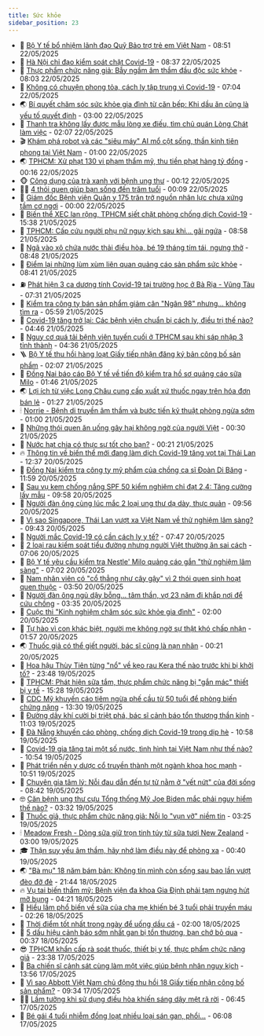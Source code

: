 ```yaml
---
title: Sức khỏe
sidebar_position: 23
---
```


<!-- dantri-suc-khoe:START -->
- 🤔 [Bộ Y tế bổ nhiệm lãnh đạo Quỹ Bảo trợ trẻ em Việt Nam](https://dantri.com.vn/suc-khoe/bo-y-te-bo-nhiem-lanh-dao-quy-bao-tro-tre-em-viet-nam-20250522153831521.htm) - 08:51 22/05/2025
- 🚦 [Hà Nội chỉ đạo kiểm soát chặt Covid-19](https://dantri.com.vn/suc-khoe/ha-noi-chi-dao-kiem-soat-chat-covid-19-20250522140252604.htm) - 08:37 22/05/2025
- 🤖 [Thực phẩm chức năng giả: Bẫy ngầm âm thầm đầu độc sức khỏe](https://dantri.com.vn/suc-khoe/thuc-pham-chuc-nang-gia-bay-ngam-am-tham-dau-doc-suc-khoe-20250522081801532.htm) - 08:03 22/05/2025
- 🐻 [Không có chuyện phong tỏa, cách ly tập trung vì Covid-19](https://dantri.com.vn/suc-khoe/khong-co-chuyen-phong-toa-cach-ly-tap-trung-vi-covid-19-20250522132725418.htm) - 07:04 22/05/2025
- 🌏 [Bí quyết chăm sóc sức khỏe gia đình từ căn bếp: Khi dầu ăn cũng là yếu tố quyết định](https://dantri.com.vn/suc-khoe/bi-quyet-cham-soc-suc-khoe-gia-dinh-tu-can-bep-khi-dau-an-cung-la-yeu-to-quyet-dinh-20250522093650636.htm) - 03:00 22/05/2025
- 👺 [Thanh tra không lấy được mẫu lòng xe điếu, tìm chủ quán Lòng Chát làm việc](https://dantri.com.vn/suc-khoe/thanh-tra-khong-lay-duoc-mau-long-xe-dieu-tim-chu-quan-long-chat-lam-viec-20250522084052953.htm) - 02:07 22/05/2025
- 🎬 [Khám phá robot và các &quot;siêu máy&quot; AI mổ cột sống, thần kinh tiên phong tại Việt Nam](https://dantri.com.vn/suc-khoe/kham-pha-robot-va-cac-sieu-may-ai-mo-cot-song-than-kinh-tien-phong-tai-viet-nam-20250521133757492.htm) - 01:00 22/05/2025
- 🌏 [TPHCM: Xử phạt 130 vi phạm thẩm mỹ, thu tiền phạt hàng tỷ đồng](https://dantri.com.vn/suc-khoe/tphcm-xu-phat-130-vi-pham-tham-my-thu-tien-phat-hang-ty-dong-20250522022445736.htm) - 00:16 22/05/2025
- 🐵 [Công dụng của trà xanh với bệnh ung thư](https://dantri.com.vn/suc-khoe/cong-dung-cua-tra-xanh-voi-benh-ung-thu-20250522070605848.htm) - 00:12 22/05/2025
- 👨‍🏫 [4 thói quen giúp bạn sống đến trăm tuổi](https://dantri.com.vn/khoa-hoc/4-thoi-quen-giup-ban-song-den-tram-tuoi-20250521220552576.htm) - 00:09 22/05/2025
- 🤗 [Giám đốc Bệnh viện Quân y 175 trăn trở nguồn nhân lực chưa xứng tầm cơ ngơi](https://dantri.com.vn/suc-khoe/giam-doc-benh-vien-quan-y-175-tran-tro-nguon-nhan-luc-chua-xung-tam-co-ngoi-20250521164407744.htm) - 00:00 22/05/2025
- 🫶 [Biến thể XEC lan rộng, TPHCM siết chặt phòng chống dịch Covid-19](https://dantri.com.vn/suc-khoe/bien-the-xec-lan-rong-tphcm-siet-chat-phong-chong-dich-covid-19-20250521184122950.htm) - 15:38 21/05/2025
- 🙉 [TPHCM: Cấp cứu người phụ nữ nguy kịch sau khi... gãi ngứa](https://dantri.com.vn/suc-khoe/tphcm-cap-cuu-nguoi-phu-nu-nguy-kich-sau-khi-gai-ngua-20250521114449630.htm) - 08:58 21/05/2025
- 🦅 [Ngã vào xô chứa nước thải điều hòa, bé 19 tháng tím tái, ngưng thở](https://dantri.com.vn/suc-khoe/nga-vao-xo-chua-nuoc-thai-dieu-hoa-be-19-thang-tim-tai-ngung-tho-20250521154751809.htm) - 08:48 21/05/2025
- 🐘 [Điểm lại những lùm xùm liên quan quảng cáo sản phẩm sức khỏe](https://dantri.com.vn/suc-khoe/diem-lai-nhung-lum-xum-lien-quan-quang-cao-san-pham-suc-khoe-20250520234642635.htm) - 08:41 21/05/2025
- ⛽️ [Phát hiện 3 ca dương tính Covid-19 tại trường học ở Bà Rịa - Vũng Tàu](https://dantri.com.vn/xa-hoi/phat-hien-3-ca-duong-tinh-covid-19-tai-truong-hoc-o-ba-ria-vung-tau-20250521131920777.htm) - 07:31 21/05/2025
- 🤡 [Kiểm tra công ty bán sản phẩm giảm cân &quot;Ngân 98&quot; nhưng... không tìm ra](https://dantri.com.vn/suc-khoe/kiem-tra-cong-ty-ban-san-pham-giam-can-ngan-98-nhung-khong-tim-ra-20250521123700936.htm) - 05:59 21/05/2025
- 💼 [Covid-19 tăng trở lại: Các bệnh viện chuẩn bị cách ly, điều trị thế nào?](https://dantri.com.vn/suc-khoe/covid-19-tang-tro-lai-cac-benh-vien-chuan-bi-cach-ly-dieu-tri-the-nao-20250521114240252.htm) - 04:46 21/05/2025
- 🤔 [Nguy cơ quá tải bệnh viện tuyến cuối ở TPHCM sau khi sáp nhập 3 tỉnh thành](https://dantri.com.vn/suc-khoe/nguy-co-qua-tai-benh-vien-tuyen-cuoi-o-tphcm-sau-khi-sap-nhap-3-tinh-thanh-20250521095739654.htm) - 04:36 21/05/2025
- 🪜 [Bộ Y tế thu hồi hàng loạt Giấy tiếp nhận đăng ký bản công bố sản phẩm](https://dantri.com.vn/suc-khoe/bo-y-te-thu-hoi-hang-loat-giay-tiep-nhan-dang-ky-ban-cong-bo-san-pham-20250521090642050.htm) - 02:07 21/05/2025
- 📝 [Đồng Nai báo cáo Bộ Y tế về tiến độ kiểm tra hồ sơ quảng cáo sữa Milo](https://dantri.com.vn/suc-khoe/dong-nai-bao-cao-bo-y-te-ve-tien-do-kiem-tra-ho-so-quang-cao-sua-milo-20250521083902999.htm) - 01:46 21/05/2025
- 🌏 [Lợi ích từ việc Long Châu cung cấp xuất xứ thuốc ngay trên hóa đơn bán lẻ](https://dantri.com.vn/suc-khoe/loi-ich-tu-viec-long-chau-cung-cap-xuat-xu-thuoc-ngay-tren-hoa-don-ban-le-20250521081509375.htm) - 01:27 21/05/2025
- 🕯 [Norrie - Bệnh di truyền âm thầm và bước tiến kỹ thuật phòng ngừa sớm](https://dantri.com.vn/suc-khoe/norrie-benh-di-truyen-am-tham-va-buoc-tien-ky-thuat-phong-ngua-som-20250520203435034.htm) - 01:00 21/05/2025
- 🦍 [Những thói quen ăn uống gây hại không ngờ của người Việt](https://dantri.com.vn/suc-khoe/nhung-thoi-quen-an-uong-gay-hai-khong-ngo-cua-nguoi-viet-20250520120811190.htm) - 00:30 21/05/2025
- 🌈 [Nước hạt chia có thực sự tốt cho bạn?](https://dantri.com.vn/suc-khoe/nuoc-hat-chia-co-thuc-su-tot-cho-ban-20250520204110485.htm) - 00:21 21/05/2025
- 🔥 [Thông tin về biến thể mới đang làm dịch Covid-19 tăng vọt tại Thái Lan](https://dantri.com.vn/suc-khoe/thong-tin-ve-bien-the-moi-dang-lam-dich-covid-19-tang-vot-tai-thai-lan-20250520172517642.htm) - 12:37 20/05/2025
- 🌊 [Đồng Nai kiểm tra công ty mỹ phẩm của chồng ca sĩ Đoàn Di Băng](https://dantri.com.vn/xa-hoi/dong-nai-kiem-tra-cong-ty-my-pham-cua-chong-ca-si-doan-di-bang-20250520180656765.htm) - 11:59 20/05/2025
- 🚦 [Sau vụ kem chống nắng SPF 50 kiểm nghiệm chỉ đạt 2,4: Tăng cường lấy mẫu](https://dantri.com.vn/suc-khoe/sau-vu-kem-chong-nang-spf-50-kiem-nghiem-chi-dat-24-tang-cuong-lay-mau-20250520161616991.htm) - 09:58 20/05/2025
- 🤖 [Người đàn ông cùng lúc mắc 2 loại ung thư dạ dày, thực quản](https://dantri.com.vn/suc-khoe/nguoi-dan-ong-cung-luc-mac-2-loai-ung-thu-da-day-thuc-quan-20250520165549653.htm) - 09:56 20/05/2025
- 🤡 [Vì sao Singapore, Thái Lan vượt xa Việt Nam về thử nghiệm lâm sàng?](https://dantri.com.vn/suc-khoe/vi-sao-singapore-thai-lan-vuot-xa-viet-nam-ve-thu-nghiem-lam-sang-20250520140948837.htm) - 09:43 20/05/2025
- 💂 [Người mắc Covid-19 có cần cách ly y tế?](https://dantri.com.vn/suc-khoe/nguoi-mac-covid-19-co-can-cach-ly-y-te-20250520122245654.htm) - 07:47 20/05/2025
- 🦄 [2 loại rau kiểm soát tiểu đường nhưng người Việt thường ăn sai cách](https://dantri.com.vn/suc-khoe/2-loai-rau-kiem-soat-tieu-duong-nhung-nguoi-viet-thuong-an-sai-cach-20250520075222567.htm) - 07:06 20/05/2025
- 🧠 [Bộ Y tế yêu cầu kiểm tra Nestle&#39; Milo quảng cáo gắn &quot;thử nghiệm lâm sàng&quot;](https://dantri.com.vn/suc-khoe/bo-y-te-yeu-cau-kiem-tra-nestle-milo-quang-cao-gan-thu-nghiem-lam-sang-20250520073425889.htm) - 07:02 20/05/2025
- 🤖 [Nam nhân viên có &quot;cổ thẳng như cây gậy&quot; vì 2 thói quen sinh hoạt quen thuộc](https://dantri.com.vn/suc-khoe/nam-nhan-vien-co-co-thang-nhu-cay-gay-vi-2-thoi-quen-sinh-hoat-quen-thuoc-20250520095054647.htm) - 03:50 20/05/2025
- 💼 [Người đàn ông ngủ dậy bỗng... tâm thần, vợ 23 năm đi khắp nơi để cứu chồng](https://dantri.com.vn/suc-khoe/nguoi-dan-ong-ngu-day-bong-tam-than-vo-23-nam-di-khap-noi-de-cuu-chong-20250519144245655.htm) - 03:35 20/05/2025
- 🧰 [Cuộc thi &quot;Kinh nghiệm chăm sóc sức khỏe gia đình&quot;](https://dantri.com.vn/suc-khoe/cuoc-thi-kinh-nghiem-cham-soc-suc-khoe-gia-dinh-20250520061325357.htm) - 02:00 20/05/2025
- 🎉 [Tự hào vì con khác biệt, người mẹ không ngờ sự thật khó chấp nhận](https://dantri.com.vn/suc-khoe/tu-hao-vi-con-khac-biet-nguoi-me-khong-ngo-su-that-kho-chap-nhan-20250520073048405.htm) - 01:57 20/05/2025
- 🌏 [Thuốc giả có thể giết người, bác sĩ cũng là nạn nhân](https://dantri.com.vn/suc-khoe/thuoc-gia-co-the-giet-nguoi-bac-si-cung-la-nan-nhan-20250519113123013.htm) - 00:21 20/05/2025
- 📝 [Hoa hậu Thùy Tiên từng &quot;nổ&quot; về kẹo rau Kera thế nào trước khi bị khởi tố?](https://dantri.com.vn/suc-khoe/hoa-hau-thuy-tien-tung-no-ve-keo-rau-kera-the-nao-truoc-khi-bi-khoi-to-20250520063053418.htm) - 23:48 19/05/2025
- 🧠 [TPHCM: Phát hiện sữa tắm, thực phẩm chức năng bị &quot;gắn mác&quot; thiết bị y tế](https://dantri.com.vn/suc-khoe/tphcm-phat-hien-sua-tam-thuc-pham-chuc-nang-bi-gan-mac-thiet-bi-y-te-20250519151253425.htm) - 15:28 19/05/2025
- 🚀 [CDC Mỹ khuyến cáo tiêm ngừa phế cầu từ 50 tuổi để phòng biến chứng nặng](https://dantri.com.vn/suc-khoe/cdc-my-khuyen-cao-tiem-ngua-phe-cau-tu-50-tuoi-de-phong-bien-chung-nang-20250519181925839.htm) - 13:30 19/05/2025
- 💯 [Đường dây khí cười bị triệt phá, bác sĩ cảnh báo tổn thương thần kinh](https://dantri.com.vn/suc-khoe/duong-day-khi-cuoi-bi-triet-pha-bac-si-canh-bao-ton-thuong-than-kinh-20250519160422784.htm) - 11:03 19/05/2025
- 🫶 [Đà Nẵng khuyến cáo phòng, chống dịch Covid-19 trong dịp hè](https://dantri.com.vn/suc-khoe/da-nang-khuyen-cao-phong-chong-dich-covid-19-trong-dip-he-20250519173218205.htm) - 10:58 19/05/2025
- 👹 [Covid-19 gia tăng tại một số nước, tình hình tại Việt Nam như thế nào?](https://dantri.com.vn/suc-khoe/covid-19-gia-tang-tai-mot-so-nuoc-tinh-hinh-tai-viet-nam-nhu-the-nao-20250519163852602.htm) - 10:54 19/05/2025
- 🤩 [Phát triển nền y dược cổ truyền thành một ngành khoa học mạnh](https://dantri.com.vn/suc-khoe/phat-trien-nen-y-duoc-co-truyen-thanh-mot-nganh-khoa-hoc-manh-20250519171219492.htm) - 10:51 19/05/2025
- 🌊 [Chuyên gia tâm lý: Nỗi đau dẫn đến tự tử nằm ở &quot;vết nứt&quot; của đời sống](https://dantri.com.vn/suc-khoe/chuyen-gia-tam-ly-noi-dau-dan-den-tu-tu-nam-o-vet-nut-cua-doi-song-20250518094909589.htm) - 08:42 19/05/2025
- 🤓 [Căn bệnh ung thư cựu Tổng thống Mỹ Joe Biden mắc phải nguy hiểm thế nào?](https://dantri.com.vn/suc-khoe/can-benh-ung-thu-cuu-tong-thong-my-joe-biden-mac-phai-nguy-hiem-the-nao-20250519081700997.htm) - 03:32 19/05/2025
- 🌝 [Thuốc giả, thực phẩm chức năng giả: Nỗi lo &quot;vụn vỡ&quot; niềm tin](https://dantri.com.vn/suc-khoe/thuoc-gia-thuc-pham-chuc-nang-gia-noi-lo-vun-vo-niem-tin-20250517113835760.htm) - 03:25 19/05/2025
- 🕯 [Meadow Fresh - Dòng sữa giữ trọn tinh túy từ sữa tươi New Zealand](https://dantri.com.vn/suc-khoe/meadow-fresh-dong-sua-giu-tron-tinh-tuy-tu-sua-tuoi-new-zealand-20250519082420417.htm) - 03:00 19/05/2025
- 🎓 [Thận suy yếu âm thầm, hãy nhớ làm điều này để phòng xa](https://dantri.com.vn/suc-khoe/than-suy-yeu-am-tham-hay-nho-lam-dieu-nay-de-phong-xa-20250512153927396.htm) - 00:40 19/05/2025
- 🌏 [&quot;Bà mụ&quot; 18 năm bám bản: Không tin mình còn sống sau bao lần vượt đèo đỡ đẻ](https://dantri.com.vn/suc-khoe/ba-mu-18-nam-bam-ban-khong-tin-minh-con-song-sau-bao-lan-vuot-deo-do-de-20250516122341750.htm) - 21:44 18/05/2025
- 🔥 [Vụ tai biến thẩm mỹ: Bệnh viện đa khoa Gia Định phải tạm ngưng hút mỡ bụng](https://dantri.com.vn/suc-khoe/vu-tai-bien-tham-my-benh-vien-da-khoa-gia-dinh-phai-tam-ngung-hut-mo-bung-20250518111001162.htm) - 04:21 18/05/2025
- 📝 [Hiểu lầm phổ biến về sữa của cha mẹ khiến bé 3 tuổi phải truyền máu](https://dantri.com.vn/suc-khoe/hieu-lam-pho-bien-ve-sua-cua-cha-me-khien-be-3-tuoi-phai-truyen-mau-20250518082412098.htm) - 02:26 18/05/2025
- 🧠 [Thời điểm tốt nhất trong ngày để uống dầu cá](https://dantri.com.vn/suc-khoe/thoi-diem-tot-nhat-trong-ngay-de-uong-dau-ca-20250516160921243.htm) - 02:00 18/05/2025
- 🦅 [5 dấu hiệu cảnh báo sớm nhất gan bị tổn thương, bạn chớ bỏ qua](https://dantri.com.vn/suc-khoe/5-dau-hieu-canh-bao-som-nhat-gan-bi-ton-thuong-ban-cho-bo-qua-20250517075858391.htm) - 00:37 18/05/2025
- 😎 [TPHCM khẩn cấp rà soát thuốc, thiết bị y tế, thực phẩm chức năng giả](https://dantri.com.vn/suc-khoe/tphcm-khan-cap-ra-soat-thuoc-thiet-bi-y-te-thuc-pham-chuc-nang-gia-20250518013650236.htm) - 23:38 17/05/2025
- 🎉 [Ba chiến sĩ cảnh sát cùng làm một việc giúp bệnh nhân nguy kịch](https://dantri.com.vn/suc-khoe/ba-chien-si-canh-sat-cung-lam-mot-viec-giup-benh-nhan-nguy-kich-20250517132154667.htm) - 13:56 17/05/2025
- 🫣 [Vì sao Abbott Việt Nam chủ động thu hồi 18 Giấy tiếp nhận công bố sản phẩm?](https://dantri.com.vn/suc-khoe/vi-sao-abbott-viet-nam-chu-dong-thu-hoi-18-giay-tiep-nhan-cong-bo-san-pham-20250517163359785.htm) - 09:34 17/05/2025
- 🧑‍🏫 [Lầm tưởng khi sử dụng điều hòa khiến sáng dậy mệt rã rời](https://dantri.com.vn/suc-khoe/lam-tuong-khi-su-dung-dieu-hoa-khien-sang-day-met-ra-roi-20250516224612084.htm) - 06:45 17/05/2025
- 🥷 [Bé gái 4 tuổi nhiễm đồng loạt nhiều loại sán gan, phổi...](https://dantri.com.vn/suc-khoe/be-gai-4-tuoi-nhiem-dong-loat-nhieu-loai-san-gan-phoi-20250517121058547.htm) - 06:08 17/05/2025<!-- dantri-suc-khoe:END -->

